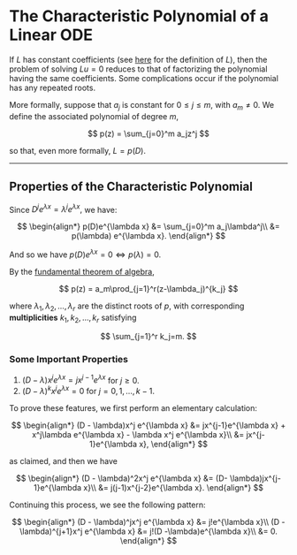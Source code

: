 # The Characteristic Polynomial of a Linear ODE

If $L$ has constant coefficients (see [here](/workflows/#/mathematics/differential_equations/Linear-Differential-Operators) for the definition of $L$), then the problem of solving $Lu = 0$ reduces to that of factorizing the polynomial having the same coefficients. Some complications occur if the polynomial has any repeated roots.

More formally, suppose that $a_j$ is constant for $0 \leq j \leq m,$ with $a_m \neq 0.$ We define the associated polynomial of degree $m,$

$$
    p(z) = \sum_{j=0}^m a_jz^j
$$

so that, even more formally, $L = p(D).$

---

## Properties of the Characteristic Polynomial

Since $D^je^{\lambda x} = \lambda^je^{\lambda x},$ we have:

$$
    \begin{align*}
        p(D)e^{\lambda x} &= \sum_{j=0}^m a_j\lambda^j\\
        &= p(\lambda) e^{\lambda x}.
    \end{align*}
$$

And so we have $p(D)e^{\lambda x} = 0 \Leftrightarrow p(\lambda) = 0.$

By the [fundamental theorem of algebra](https://en.wikipedia.org/wiki/Fundamental_theorem_of_algebra),

$$
    p(z) = a_m\prod_{j=1}^r(z-\lambda_j)^{k_j}
$$

where $\lambda_1, \lambda_2, \dots, \lambda_r$ are the distinct roots of $p,$ with corresponding **multiplicities** $k_1, k_2, \dots, k_r$ satisfying

$$
    \sum_{j=1}^r k_j=m.
$$

### Some Important Properties

1. $(D - \lambda)x^j e^{\lambda x} = jx^{j-1}e^{\lambda x}$ for $j \geq 0$.
2. $(D-\lambda)^kx^je^{\lambda x} = 0$ for $j = 0, 1, \dots, k-1.$

To prove these features, we first perform an elementary calculation:

$$
    \begin{align*}
        (D - \lambda)x^j e^{\lambda x} &= jx^{j-1}e^{\lambda x} + x^j\lambda e^{\lambda x} - \lambda x^j e^{\lambda x}\\
        &= jx^{j-1}e^{\lambda x},
    \end{align*}
$$

as claimed, and then we have

$$
    \begin{align*}
        (D - \lambda)^2x^j e^{\lambda x} &= (D- \lambda)jx^{j-1}e^{\lambda x}\\
        &= j(j-1)x^{j-2}e^{\lambda x}.
    \end{align*}
$$

Continuing this process, we see the following pattern:

$$
    \begin{align*}
        (D - \lambda)^jx^j e^{\lambda x} &= j!e^{\lambda x}\\
        (D - \lambda)^{j+1}x^j e^{\lambda x} &= j!(D -\lambda)e^{\lambda x}\\
        &= 0.
    \end{align*}
$$